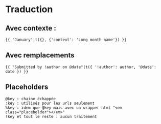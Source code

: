 # Traduction

## Avec contexte :

```text
{{ 'January'|t({}, {'context': 'Long month name'}) }}
```

## Avec remplacements

```text
{{ "Submitted by !author on @date"|t({ '!author': author, '@date': date }) }}
```

## Placeholders

```text
@key : chaine échappée
:key : utilisés pour les urls seulement
%key : idem que @key mais avec un wrapper html "<em class="placeholder"></em>"
!key et tout le reste : aucun traitement
```

